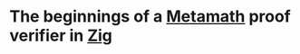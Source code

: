 # The beginnings of a [Metamath](http://metamath.org) proof verifier in [Zig](https://ziglang.org/)

